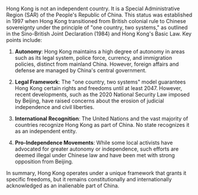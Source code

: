 Hong Kong is not an independent country. It is a Special Administrative Region (SAR) of the People's Republic of China. This status was established in 1997 when Hong Kong transitioned from British colonial rule to Chinese sovereignty under the principle of "one country, two systems," as outlined in the Sino-British Joint Declaration (1984) and Hong Kong's Basic Law. Key points include:

1. **Autonomy**: Hong Kong maintains a high degree of autonomy in areas such as its legal system, police force, currency, and immigration policies, distinct from mainland China. However, foreign affairs and defense are managed by China's central government.

2. **Legal Framework**: The "one country, two systems" model guarantees Hong Kong certain rights and freedoms until at least 2047. However, recent developments, such as the 2020 National Security Law imposed by Beijing, have raised concerns about the erosion of judicial independence and civil liberties.

3. **International Recognition**: The United Nations and the vast majority of countries recognize Hong Kong as part of China. No state recognizes it as an independent entity.

4. **Pro-Independence Movements**: While some local activists have advocated for greater autonomy or independence, such efforts are deemed illegal under Chinese law and have been met with strong opposition from Beijing.

In summary, Hong Kong operates under a unique framework that grants it specific freedoms, but it remains constitutionally and internationally acknowledged as an inalienable part of China.